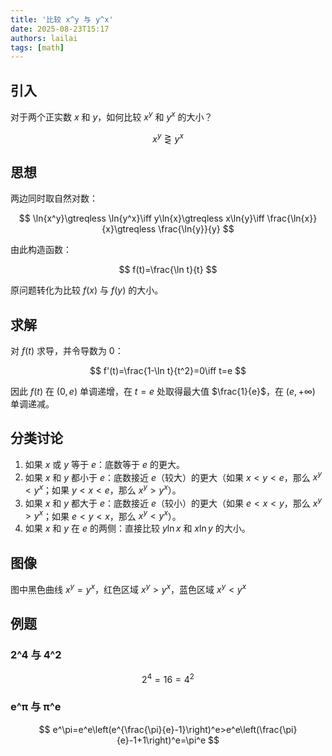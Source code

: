 ```yaml
---
title: '比较 x^y 与 y^x'
date: 2025-08-23T15:17
authors: lailai
tags: [math]
---
```


<!-- truncate -->

## 引入

对于两个正实数 $x$ 和 $y$，如何比较 $x^y$ 和 $y^x$ 的大小？

$$
x^y\gtreqless y^x
$$

## 思想

两边同时取自然对数：

$$
\ln{x^y}\gtreqless \ln{y^x}\iff y\ln{x}\gtreqless x\ln{y}\iff \frac{\ln{x}}{x}\gtreqless \frac{\ln{y}}{y}
$$

由此构造函数：

$$
f(t)=\frac{\ln t}{t}
$$

原问题转化为比较 $f(x)$ 与 $f(y)$ 的大小。

## 求解

对 $f(t)$ 求导，并令导数为 $0$：

$$
f'(t)=\frac{1-\ln t}{t^2}=0\iff t=e
$$

因此 $f(t)$ 在 $(0,e)$ 单调递增，在 $t=e$ 处取得最大值 $\frac{1}{e}$，在 $(e,+\infty)$ 单调递减。

## 分类讨论

1. 如果 $x$ 或 $y$ 等于 $e$：底数等于 $e$ 的更大。
2. 如果 $x$ 和 $y$ 都小于 $e$：底数接近 $e$（较大）的更大（如果 $x<y<e$，那么 $x^y<y^x$；如果 $y<x<e$，那么 $x^y>y^x$）。
3. 如果 $x$ 和 $y$ 都大于 $e$：底数接近 $e$（较小）的更大（如果 $e<x<y$，那么 $x^y>y^x$；如果 $e<y<x$，那么 $x^y<y^x$）。
4. 如果 $x$ 和 $y$ 在 $e$ 的两侧：直接比较 $y\ln x$ 和 $x\ln y$ 的大小。

## 图像

图中黑色曲线 $x^y=y^x$，红色区域 $x^y>y^x$，蓝色区域 $x^y<y^x$

<Desmos id="bcfuoq2oyh" />

## 例题

### 2^4 与 4^2

$$
2^4=16=4^2
$$

### e^π 与 π^e

$$
e^\pi=e^e\left(e^{\frac{\pi}{e}-1}\right)^e>e^e\left(\frac{\pi}{e}-1+1\right)^e=\pi^e
$$
